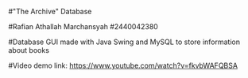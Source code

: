 #"The Archive" Database

#Rafian Athallah Marchansyah
#2440042380

#Database GUI made with Java Swing and MySQL to store information about books

#Video demo link: https://www.youtube.com/watch?v=fkvbWAFQBSA 
